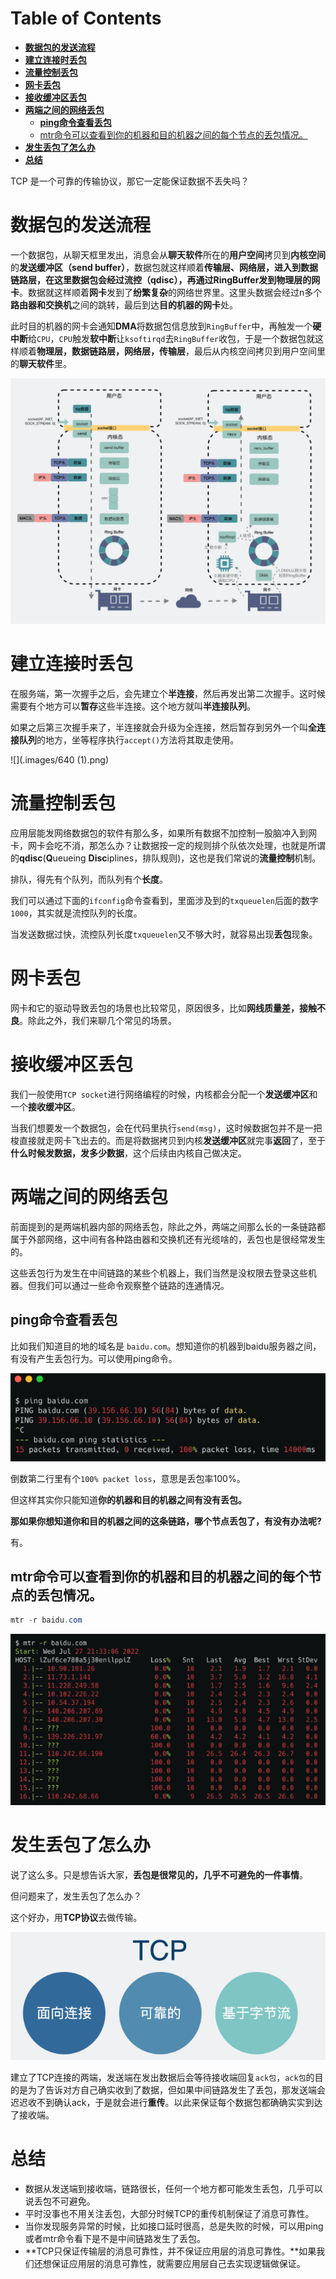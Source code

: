# Table of Contents

* [**数据包的发送流程**](#数据包的发送流程)
* [**建立连接时丢包**](#建立连接时丢包)
* [**流量控制丢包**](#流量控制丢包)
* [**网卡丢包**](#网卡丢包)
* [**接收缓冲区丢包**](#接收缓冲区丢包)
* [**两端之间的网络丢包**](#两端之间的网络丢包)
  * [**ping命令查看丢包**](#ping命令查看丢包)
  * [mtr命令可以查看到你的机器和目的机器之间的每个节点的丢包情况。](#mtr命令可以查看到你的机器和目的机器之间的每个节点的丢包情况)
* [**发生丢包了怎么办**](#发生丢包了怎么办)
* [**总结**](#总结)






TCP 是一个可靠的传输协议，那它一定能保证数据不丢失吗？



# **数据包的发送流程**

一个数据包，从聊天框里发出，消息会从**聊天软件**所在的**用户空间**拷贝到**内核空间**的**发送缓冲区（send buffer）**，数据包就这样顺着**传输层、网络层，进入到数据链路层，在这里数据包会经过流控（qdisc），再通过RingBuffer发到物理层的网卡**。数据就这样顺着**网卡**发到了**纷繁复杂**的网络世界里。这里头数据会经过n多个**路由器和交换机**之间的跳转，最后到达**目的机器的网卡**处。

此时目的机器的网卡会通知**DMA**将数据包信息放到`RingBuffer`中，再触发一个**硬中断**给`CPU`，`CPU`触发**软中断**让`ksoftirqd`去`RingBuffer`收包，于是一个数据包就这样顺着**物理层，数据链路层，网络层，传输层**，最后从内核空间拷贝到用户空间里的**聊天软件**里。

![](.images/640-1659616848311.png)



# **建立连接时丢包**

在服务端，第一次握手之后，会先建立个**半连接**，然后再发出第二次握手。这时候需要有个地方可以**暂存**这些半连接。这个地方就叫**半连接队列**。

如果之后第三次握手来了，半连接就会升级为全连接，然后暂存到另外一个叫**全连接队列**的地方，坐等程序执行`accept()`方法将其取走使用。



![](.images/640 (1).png)



# **流量控制丢包**

应用层能发网络数据包的软件有那么多，如果所有数据不加控制一股脑冲入到网卡，网卡会吃不消，那怎么办？让数据按一定的规则排个队依次处理，也就是所谓的**qdisc**(**Q**ueueing **Disc**iplines，排队规则)，这也是我们常说的**流量控制**机制。

排队，得先有个队列，而队列有个**长度**。

我们可以通过下面的`ifconfig`命令查看到，里面涉及到的`txqueuelen`后面的数字`1000`，其实就是流控队列的长度。

当发送数据过快，流控队列长度`txqueuelen`又不够大时，就容易出现**丢包**现象。





# **网卡丢包**

网卡和它的驱动导致丢包的场景也比较常见，原因很多，比如**网线质量差，接触不良**。除此之外，我们来聊几个常见的场景。



# **接收缓冲区丢包**

我们一般使用`TCP socket`进行网络编程的时候，内核都会分配一个**发送缓冲区**和一个**接收缓冲区**。

当我们想要发一个数据包，会在代码里执行`send(msg)`，这时候数据包并不是一把梭直接就走网卡飞出去的。而是将数据拷贝到内核**发送缓冲区**就完事**返回**了，至于**什么时候发数据，发多少数据**，这个后续由内核自己做决定。



# **两端之间的网络丢包**

前面提到的是两端机器内部的网络丢包，除此之外，两端之间那么长的一条链路都属于外部网络，这中间有各种路由器和交换机还有光缆啥的，丢包也是很经常发生的。

这些丢包行为发生在中间链路的某些个机器上，我们当然是没权限去登录这些机器。但我们可以通过一些命令观察整个链路的连通情况。



## **ping命令查看丢包**

比如我们知道目的地的域名是 `baidu.com`。想知道你的机器到baidu服务器之间，有没有产生丢包行为。可以使用ping命令。

![image-20220804204629953](.images/image-20220804204629953.png)

倒数第二行里有个`100% packet loss`，意思是丢包率100%。

但这样其实你只能知道**你的机器和目的机器之间有没有丢包。**

**那如果你想知道你和目的机器之间的这条链路，哪个节点丢包了，有没有办法呢?**

有。

## mtr命令可以查看到你的机器和目的机器之间的每个节点的丢包情况。

```java
mtr -r baidu.com
```

![image-20220804205049405](.images/image-20220804205049405.png)



# **发生丢包了怎么办**

说了这么多。只是想告诉大家，**丢包是很常见的，几乎不可避免的一件事情**。

但问题来了，发生丢包了怎么办？

这个好办，用**TCP协议**去做传输。



![image-20220804205134243](.images/image-20220804205134243.png)

建立了TCP连接的两端，发送端在发出数据后会等待接收端回复`ack包`，`ack包`的目的是为了告诉对方自己确实收到了数据，但如果中间链路发生了丢包，那发送端会迟迟收不到确认ack，于是就会进行**重传**。以此来保证每个数据包都确确实实到达了接收端。







# **总结**

- 数据从发送端到接收端，链路很长，任何一个地方都可能发生丢包，几乎可以说丢包不可避免。
- 平时没事也不用关注丢包，大部分时候TCP的重传机制保证了消息可靠性。
- 当你发现服务异常的时候，比如接口延时很高，总是失败的时候，可以用ping或者mtr命令看下是不是中间链路发生了丢包。
- **TCP只保证传输层的消息可靠性，并不保证应用层的消息可靠性。**如果我们还想保证应用层的消息可靠性，就需要应用层自己去实现逻辑做保证。
